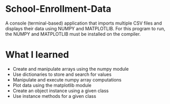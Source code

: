 # School-Enrollment-Data
A console (terminal-based) application that imports multiple CSV files and displays their data using NUMPY and MATPLOTLIB.
For this program to run, the NUMPY and MATPLOTLIB must be installed on the compiler.

# What I learned
* Create and manipulate arrays using the numpy module
* Use dictionaries to store and search for values
* Manipulate and execute numpy array computations
* Plot data using the matplotlib module
* Create an object instance using a given class
* Use instance methods for a given class
